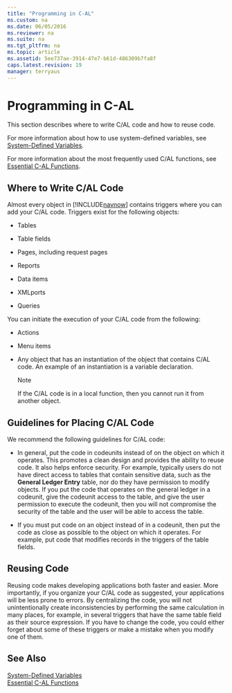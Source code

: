 ```yaml
---
title: "Programming in C-AL"
ms.custom: na
ms.date: 06/05/2016
ms.reviewer: na
ms.suite: na
ms.tgt_pltfrm: na
ms.topic: article
ms.assetid: 5ee737ae-3914-47e7-b61d-486309b7fa8f
caps.latest.revision: 19
manager: terryaus
---
```

# Programming in C-AL
This section describes where to write C\/AL code and how to reuse code.  
  
 For more information about how to use system\-defined variables, see [System\-Defined Variables](../dynamics-nav/System-Defined-Variables.md).  
  
 For more information about the most frequently used C\/AL functions, see [Essential C\-AL Functions](../dynamics-nav/Essential-C-AL-Functions.md).  
  
## Where to Write C\/AL Code  
 Almost every object in [!INCLUDE[navnow](../dynamics-nav/includes/navnow_md.md)] contains triggers where you can add your C\/AL code. Triggers exist for the following objects:  
  
-   Tables  
  
-   Table fields  
  
-   Pages, including request pages  
  
-   Reports  
  
-   Data items  
  
-   XMLports  
  
-   Queries  
  
 You can initiate the execution of your C\/AL code from the following:  
  
-   Actions  
  
-   Menu items  
  
-   Any object that has an instantiation of the object that contains C\/AL code. An example of an instantiation is a variable declaration.  
  
    > [!NOTE]  
    >  If the C\/AL code is in a local function, then you cannot run it from another object.  
  
## Guidelines for Placing C\/AL Code  
 We recommend the following guidelines for C\/AL code:  
  
-   In general, put the code in codeunits instead of on the object on which it operates. This promotes a clean design and provides the ability to reuse code. It also helps enforce security. For example, typically users do not have direct access to tables that contain sensitive data, such as the **General Ledger Entry** table, nor do they have permission to modify objects. If you put the code that operates on the general ledger in a codeunit, give the codeunit access to the table, and give the user permission to execute the codeunit, then you will not compromise the security of the table and the user will be able to access the table.  
  
-   If you must put code on an object instead of in a codeunit, then put the code as close as possible to the object on which it operates. For example, put code that modifies records in the triggers of the table fields.  
  
## Reusing Code  
 Reusing code makes developing applications both faster and easier. More importantly, if you organize your C\/AL code as suggested, your applications will be less prone to errors. By centralizing the code, you will not unintentionally create inconsistencies by performing the same calculation in many places, for example, in several triggers that have the same table field as their source expression. If you have to change the code, you could either forget about some of these triggers or make a mistake when you modify one of them.  
  
## See Also  
 [System\-Defined Variables](../dynamics-nav/System-Defined-Variables.md)   
 [Essential C\-AL Functions](../dynamics-nav/Essential-C-AL-Functions.md)